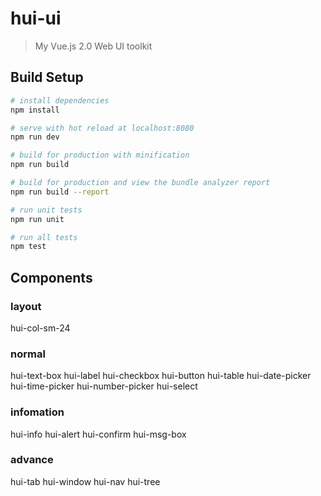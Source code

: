 # hui-ui

> My Vue.js 2.0 Web UI toolkit 

## Build Setup

``` bash
# install dependencies
npm install

# serve with hot reload at localhost:8080
npm run dev

# build for production with minification
npm run build

# build for production and view the bundle analyzer report
npm run build --report

# run unit tests
npm run unit

# run all tests
npm test
```

## Components
### layout
hui-col-sm-24

### normal
hui-text-box
hui-label
hui-checkbox
hui-button
hui-table
hui-date-picker
hui-time-picker
hui-number-picker
hui-select

### infomation
hui-info
hui-alert
hui-confirm
hui-msg-box

### advance
hui-tab
hui-window
hui-nav
hui-tree


